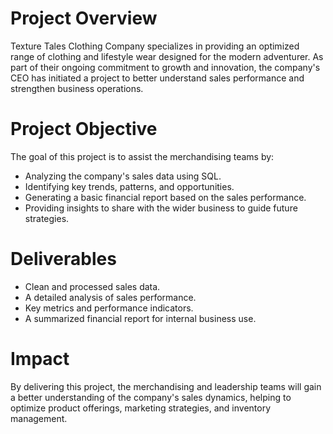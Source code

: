 # Project Overview

Texture Tales Clothing Company specializes in providing an optimized range of clothing and lifestyle wear designed for the modern adventurer. As part of their ongoing commitment to growth and innovation, the company's CEO has initiated a project to better understand sales performance and strengthen business operations.

# Project Objective

The goal of this project is to assist the merchandising teams by:

- Analyzing the company's sales data using SQL.
- Identifying key trends, patterns, and opportunities.
- Generating a basic financial report based on the sales performance.
- Providing insights to share with the wider business to guide future strategies.

# Deliverables

- Clean and processed sales data.
- A detailed analysis of sales performance.
- Key metrics and performance indicators.
- A summarized financial report for internal business use.

# Impact

By delivering this project, the merchandising and leadership teams will gain a better understanding of the company's sales dynamics, helping to optimize product offerings, marketing strategies, and inventory management.

